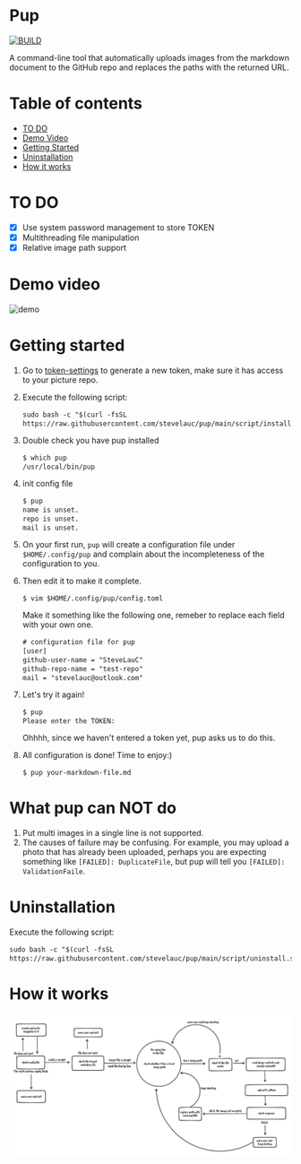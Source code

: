 # Pup 
[![BUILD](https://github.com/stevelauc/pup/workflows/Rust/badge.svg)](https://github.com/stevelauc/pup/actions/workflows/build.yml)

A command-line tool that automatically uploads images from the markdown document to
the GitHub repo and replaces the paths with the returned URL.

# Table of contents
   * [TO DO](https://github.com/SteveLauC/pup#to-do)
   * [Demo Video](https://github.com/SteveLauC/pup#demo-video)
   * [Getting Started](https://github.com/SteveLauC/pup#getting-started)
   * [Uninstallation](https://github.com/SteveLauC/pup#uninstallation)
   * [How it works](https://github.com/SteveLauC/pup#how-it-works)

# TO DO
- [x] Use system password management to store TOKEN
- [x] Multithreading file manipulation
- [x] Relative image path support

# Demo video
  ![demo](https://user-images.githubusercontent.com/96880612/163778336-a2fda462-0af0-45fa-afb5-bbec48b438fa.gif)

# Getting started
1. Go to [token-settings](https://github.com/settings/tokens) to generate a new
   token, make sure it has access to your picture repo.

2. Execute the following script: 

   ```shell
   sudo bash -c "$(curl -fsSL https://raw.githubusercontent.com/stevelauc/pup/main/script/install.sh)"
   ```

3. Double check you have pup installed
   ```shell
   $ which pup
   /usr/local/bin/pup
   ```
4. init config file
   ```shell
   $ pup
   name is unset.
   repo is unset.
   mail is unset.
   ```
5. On your first run, `pup` will create a configuration file under
`$HOME/.config/pup` and complain about the incompleteness of the configuration
to you.

6. Then edit it to make it complete.
   ```shell
   $ vim $HOME/.config/pup/config.toml
   ```
   Make it something like the following one, remeber to replace each field with your own one.

   ```
   # configuration file for pup
   [user]
   github-user-name = "SteveLauC"
   github-repo-name = "test-repo"
   mail = "stevelauc@outlook.com"
   ```
7. Let's try it again!
   ```shell
   $ pup
   Please enter the TOKEN: 
   ```
   Ohhhh, since we haven't entered a token yet, pup asks us to do this.

8. All configuration is done! Time to enjoy:)
   ```shell
   $ pup your-markdown-file.md
   ```
   
# What pup can NOT do
1. Put multi images in a single line is not supported.
2. The causes of failure may be confusing. For example, you may upload a photo 
   that has already been uploaded, perhaps you are expecting something like 
   `[FAILED]: DuplicateFile`, but pup will tell you `[FAILED]: ValidationFaile`.
   

# Uninstallation
   Execute the following script:

   ```shell
   sudo bash -c "$(curl -fsSL https://raw.githubusercontent.com/stevelauc/pup/main/script/uninstall.sh)"
   ```
# How it works
![workflow](https://github.com/SteveLauC/pic/blob/main/Page%201.png)
